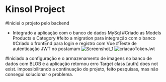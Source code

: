 # Kinsol Project

#Iniciei o projeto pelo backend

- Integrado a aplicação com o banco de dados MySql
#Criado as Models Products e Category
#feito a migration para integração com o banco
#Criado o frontEnd para login e registro com Vue
#Teste de autenticação JWT no postamam
![Screenshot_1](https://github.com/user-attachments/assets/402b6fef-269b-43e2-b058-6ef2e3ce5880)
![criacaoTokenJwt](https://github.com/user-attachments/assets/7c9a794c-8812-460f-abfa-07543d9e106c)


#Iniciado a configuração e o armazenamento de imagens no banco de dados com BLOB e a aplicação retornou erro Target class [auth] does not exist. impossibilitando a continuação do projeto, feito pesquisas, mas não consegui solucionar o problema.
